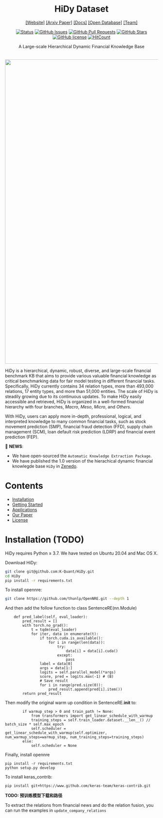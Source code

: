 
<div align="center">
<h1>HiDy Dataset</h1>


[[Website]](http://143.89.126.57:8003/demo.html)
[[Arxiv Paper]]()
[[Docs]]()
[[Open Database]]()
[[Team]](http://143.89.126.57:8003/fintech.html)


<!-- [![PyPI - Python Version](https://img.shields.io/pypi/pyversions/)](https://pypi.org/project/MineDojo/) -->
[![Status](https://img.shields.io/badge/status-active-success.svg)](https://github.com/K-Quant/HiDy)
[![GitHub Issues](https://img.shields.io/github/issues/K-Quant/HiDy.svg)](https://github.com/K-Quant/HiDy/issues)
[![GitHub Pull Requests](https://img.shields.io/github/issues-pr/K-Quant/HiDy.svg)](https://github.com/K-Quant/HiDy/pulls)
[![GitHub Stars](https://img.shields.io/github/stars/K-Quant/HiDy.svg)](https://github.com/K-Quant/HiDy/stargazers)
[![GitHub license](https://img.shields.io/github/license/K-Quant/HiDy.svg)](https://github.com/K-Quant/HiDy/blob/main/LICENSE)
[![HitCount](https://views.whatilearened.today/views/github/K-Quant/HiDy.svg)](https://github.com/K-Quant/HiDy)


<p align="center"> A Large-scale Hierarchical Dynamic Financial Knowledge Base</p>

<img src="https://camo.githubusercontent.com/82291b0fe831bfc6781e07fc5090cbd0a8b912bb8b8d4fec0696c881834f81ac/68747470733a2f2f70726f626f742e6d656469612f394575424971676170492e676966" width="800"  height="3">
</div><br>

<img src="images/HiDy_Hierarchy.png" width="1000px">

 HiDy is a hierarchical, dynamic, robust, diverse, and large-scale financial benchmark KB that aims to provide various valuable financial knowledge as critical benchmarking data for fair model testing in different financial tasks. Specifically, HiDy currently contains 34 relation types, more than 493,000 relations, 17 entity types, and more than 51,000 entities. The scale of HiDy is steadily growing due to its continuous updates. To make HiDy easily accessible and retrieved, HiDy is organized in a well-formed financial hierarchy with four branches, *Macro*, *Meso*, *Micro*, and *Others*.
 
With HiDy, users can apply more in-depth, professional, logical, and interpreted knowledge to many common financial tasks, such as stock movement prediction (SMP), financial fraud detection (FFD), supply chain management (SCM), loan default risk prediction (LDRP) and financial event prediction (FEP). 




🎉 **NEWS**: 
- We have open-sourced the `Automatic Knowledge Extraction Package`.
- We have published the 1.0 version of the hierachical dynamic financial knowlegde base `HiDy` in [Zenedo]().




# Contents

- [Installation](#Installation)
- [Getting Started](#Getting-Started)
- [Applications](#Applications)
- [Our Paper](#Check-Out-Our-Paper)
- [License](#License)




# Installation (TODO)

HiDy requires Python ≥ 3.7. We have tested on Ubuntu 20.04 and Mac OS X. 

Download HiDy:

```bash
git clone git@github.com:K-Quant/HiDy.git
cd HiDy
pip install -r requirements.txt
```

To install opennre:

```bash
git clone https://github.com/thunlp/OpenNRE.git --depth 1
```

And then add the follow function to class SentenceRE(nn.Module)
```
    def pred_label(self, eval_loader):
        pred_result = []
        with torch.no_grad():
            t = tqdm(eval_loader)
            for iter, data in enumerate(t):
                if torch.cuda.is_available():
                    for i in range(len(data)):
                        try:
                            data[i] = data[i].cuda()
                        except:
                            pass
                label = data[0]
                args = data[1:]        
                logits = self.parallel_model(*args)
                score, pred = logits.max(-1) # (B)
                # Save result
                for i in range(pred.size(0)):
                    pred_result.append(pred[i].item())
        return pred_result
```
Then modify the original warm up condition in SentenceRE.__init__ to:
```angular2html
        if warmup_step > 0 and train_path != None:
            from transformers import get_linear_schedule_with_warmup
            training_steps = self.train_loader.dataset.__len__() // batch_size * self.max_epoch
            self.scheduler = get_linear_schedule_with_warmup(self.optimizer, num_warmup_steps=warmup_step, num_training_steps=training_steps)
        else:
            self.scheduler = None
```
Finally, install opennre
```angular2html
pip install -r requirements.txt
python setup.py develop
```
To install keras_contrib:
```
pip install git+https://www.github.com/keras-team/keras-contrib.git
```
**TODO: 预训练模型下载和路径**

To extract the relations from financial news and do the relation fusion, you can run the examples in `update_company_relations`
